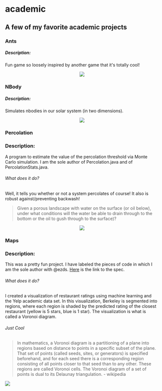 # academic
## A few of my favorite academic projects

### Ants

##### Description:
Fun game so loosely inspired by another game that it's totally cool!

<div align="center">
  <img src="https://github.com/ericdeansanchez/ants/blob/master/ants_project.gif">
</div>

### NBody

##### Description:
Simulates nbodies in our solar system (in two dimensions).

<div align="center">
  <img src="https://github.com/ericdeansanchez/nbody/blob/master/nbody_simulation.gif">
</div>

### Percolation

### Description:
A program to estimate the value of the percolation threshold via Monte Carlo simulation. I am the sole author of Percolation.java and of PercolationStats.java.

###### What does it do?
Well, it tells you whether or not a system percolates of course! It also is robust against/preventing backwash!

>Given a porous landscape with water on the surface (or oil below), under what conditions will the water be able to drain through to the bottom or the oil to gush through to the surface)?

<div align="center">
  <img src="https://github.com/ericdeansanchez/percolation/blob/master/gif/percolation.gif">
</div>

### Maps

### Description:

This was a pretty fun project. I have labeled the pieces of code in which I am the sole author with @ezds. [Here](https://inst.eecs.berkeley.edu/~cs61a/fa18/proj/maps/) is the link to the spec.

###### What does it do?
I created a visualization of restaurant ratings using machine learning and the Yelp academic data set. In this visualization, Berkeley is segmented into regions, where each region is shaded by the predicted rating of the closest restaurant (yellow is 5 stars, blue is 1 star). The visualization is what is called a Voronoi diagram.

###### Just Cool
>In mathematics, a Voronoi diagram is a partitioning of a plane into regions based on distance to points in a specific subset of the plane. That set of points (called seeds, sites, or generators) is specified beforehand, and for each seed there is a corresponding region consisting of all points closer to that seed than to any other. These regions are called Voronoi cells. The Voronoi diagram of a set of points is dual to its Delaunay triangulation. - wikipedia

<div>
  <img src="https://github.com/ericdeansanchez/maps/blob/master/gif/maps.gif">
</div>

